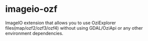 # imageio-ozf
ImageIO extension that allows you to use OziExplorer files(map/ozf2/ozf3/ozf4) without using GDAL/OziApi or any other environment dependencies.
